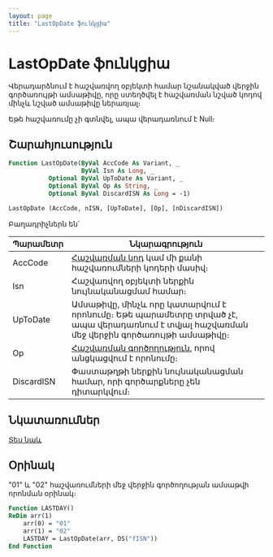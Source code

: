 ```yaml
---
layout: page
title: "LastOpDate ֆունկցիա"
---
```


# LastOpDate ֆունկցիա

Վերադարձնում է հաշվառվող օբյեկտի համար նշանակված վերջին գործառույթի ամսաթիվը, որը ստեղծվել է հաշվառման նշված կոդով մինչև նշված ամսաթիվը ներառյալ։

Եթե հաշվառումը չի գտնվել, ապա վերադառնում է Null։

## Շարահյուսություն

``` vb
Function LastOpDate(ByVal AccCode As Variant, _
                    ByVal Isn As Long, _
           Optional ByVal UpToDate As Variant, _
           Optional ByVal Op As String, _
           Optional ByVal DiscardISN As Long = -1)

LastOpDate (AccCode, nISN, [UpToDate], [Op], [nDiscardISN])
```

Բաղադրիչներն են՝

| Պարամետր | Նկարագրություն |
|--|--|
| AccCode | [Հաշվառման կոդ](../../../Defs/Accounting.md) կամ մի քանի հաշվառումների կոդերի մասիվ։ |
| Isn | Հաշվառվող օբյեկտի ներքին նույնականացմամ համար։ |
| UpToDate | Ամսաթիվը, մինչև որը կատարվում է որոնումը։ Եթե պարամետրը տրված չէ, ապա վերադառնում է տվյալ հաշվառման մեջ վերջին գործառույթի ամսաթիվը։ |
| Op | [Հաշվառման գործողություն](../../../Defs/Accounting.md), որով անցկացվում է որոնումը։ |
| DiscardISN | Փաստաթղթի ներքին նույնականացման համար, որի գործարքները չեն դիտարկվում։ |

## Նկատառումներ

[Տես նաև](LastOpDate2.md)

## Օրինակ

"01" և "02" հաշվառումների մեջ վերջին գործողության ամսաթվի որոնման օրինակ։

``` vb
Function LASTDAY()
ReDim arr(1)
    arr(0) = "01"
    arr(1) = "02"
    LASTDAY = LastOpDate(arr, DS("fISN"))
End Function
```
